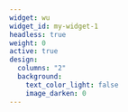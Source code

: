 ```yaml
---
widget: wu
widget_id: my-widget-1
headless: true
weight: 0
active: true
design:
  columns: "2"
  background:
    text_color_light: false
    image_darken: 0
---
```

